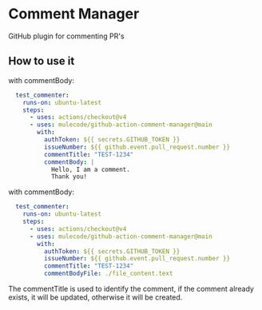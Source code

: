 # Comment Manager

GitHub plugin for commenting PR's

## How to use it

with commentBody:

```yaml
  test_commenter:
    runs-on: ubuntu-latest
    steps:
      - uses: actions/checkout@v4
      - uses: mulecode/github-action-comment-manager@main
        with:
          authToken: ${{ secrets.GITHUB_TOKEN }}
          issueNumber: ${{ github.event.pull_request.number }}
          commentTitle: "TEST-1234"
          commentBody: |
            Hello, I am a comment.
            Thank you!
```

with commentBody:

```yaml
  test_commenter:
    runs-on: ubuntu-latest
    steps:
      - uses: actions/checkout@v4
      - uses: mulecode/github-action-comment-manager@main
        with:
          authToken: ${{ secrets.GITHUB_TOKEN }}
          issueNumber: ${{ github.event.pull_request.number }}
          commentTitle: "TEST-1234"
          commentBodyFile: ./file_content.text
```

The commentTitle is used to identify the comment,
if the comment already exists, it will be updated, otherwise it will be created.
